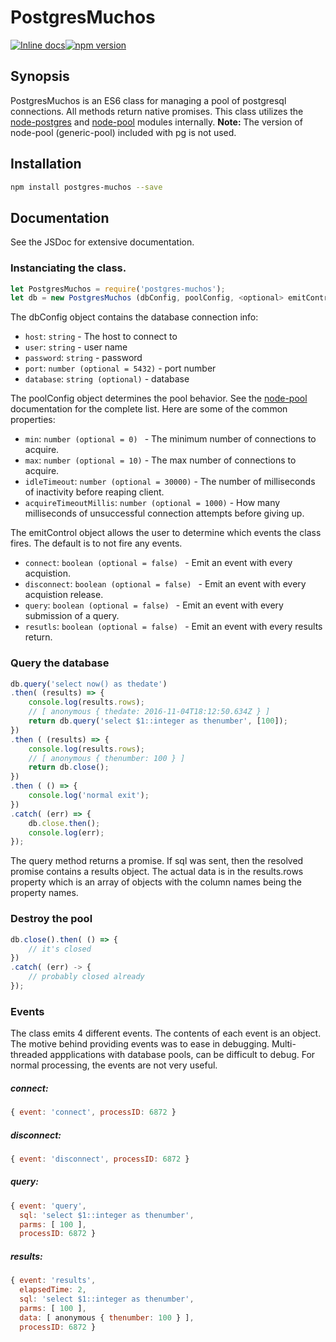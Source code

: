 # PostgresMuchos
[![Inline docs](http://inch-ci.org/github/wildbillh/postgres-muchos.svg?branch=master)](http://inch-ci.org/github/wildbillh/postgres-muchos)[![npm version](https://badge.fury.io/js/postgres-muchos.svg)](https://badge.fury.io/js/postgres-muchos)
## Synopsis
PostgresMuchos is an ES6 class for managing a pool of postgresql connections.
All methods return native promises. This class utilizes the [node-postgres](https://github.com/brianc/node-postgres) and 
[node-pool](https://github.com/coopernurse/node-pool) modules internally.
__Note:__ The version of node-pool (generic-pool) included with pg is not used. 

## Installation
```sh
npm install postgres-muchos --save
```

## Documentation
See the JSDoc for extensive documentation.

### Instanciating the class. 
```javascript
let PostgresMuchos = require('postgres-muchos');
let db = new PostgresMuchos (dbConfig, poolConfig, <optional> emitControl);
```

The dbConfig object contains the database connection info: 
- `host`: `string` - The host to connect to
- `user`: `string` - user name
- `password`: `string` - password
- `port`: `number (optional = 5432)` - port number
- `database`: `string (optional)` - database
  
The poolConfig object determines the pool behavior. 
See the [node-pool](https://github.com/coopernurse/node-pool) documentation for the complete list. Here are some of the common properties: 
- `min`: `number (optional = 0) ` - The minimum number of connections to acquire.
- `max`: `number (optional = 10)` - The max number of connections to acquire.
- `idleTimeout`: `number (optional = 30000)` - The number of milliseconds of inactivity before reaping client. 
- `acquireTimeoutMillis`: `number (optional = 1000)` - How many milliseconds of unsuccessful connection attempts before giving up.

The emitControl object allows the user to determine which events the class fires. The default is to not fire any events. 
- `connect`: `boolean (optional = false) ` - Emit an event with every acquistion.
- `disconnect`: `boolean (optional = false) ` - Emit an event with every acquistion release.
- `query`: `boolean (optional = false) ` - Emit an event with every submission of a query.
- `resutls`: `boolean (optional = false) ` - Emit an event with every results return.

### Query the database
```javascript
db.query('select now() as thedate')
.then( (results) => {
    console.log(results.rows);
    // [ anonymous { thedate: 2016-11-04T18:12:50.634Z } ]
    return db.query('select $1::integer as thenumber', [100]);
})
.then ( (results) => {
    console.log(results.rows);
    // [ anonymous { thenumber: 100 } ]
    return db.close();
})
.then ( () => {
    console.log('normal exit');
})
.catch( (err) => {
    db.close.then();
    console.log(err);  
});
```

The query method returns a promise. If sql was sent, then the resolved promise contains a 
results object. The actual data is in the results.rows property which is an array of 
objects with the column names being the property names. 

### Destroy the pool
```javascript
db.close().then( () => {
    // it's closed
})
.catch( (err) -> {
    // probably closed already
});
```

### Events 
The class emits 4 different events. The contents of each event is an object. The motive behind providing
events was to ease in debugging. Multi-threaded appplications with database pools, can be difficult to debug. 
For normal processing, the events are not very useful. 
##### connect:
```javascript
{ event: 'connect', processID: 6872 }
```
##### disconnect:
```javascript
{ event: 'disconnect', processID: 6872 }
```
##### query:
```javascript
{ event: 'query',
  sql: 'select $1::integer as thenumber',
  parms: [ 100 ],
  processID: 6872 }
  ```
##### results:
```javascript
{ event: 'results',
  elapsedTime: 2,
  sql: 'select $1::integer as thenumber',
  parms: [ 100 ],
  data: [ anonymous { thenumber: 100 } ],
  processID: 6872 }
```









